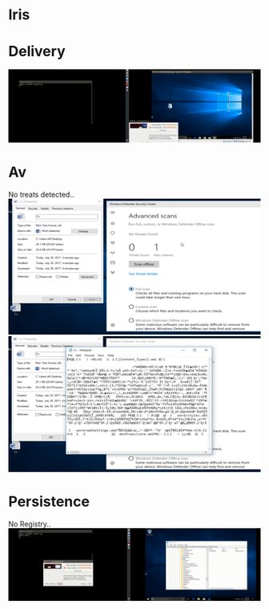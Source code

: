 # Iris

# Delivery
![](pic/out-11.gif)

# Av
No treats detected..
![](pic/Cvrtf.png)
![](pic/Cvrtf2.png)

# Persistence
No Registry.. 
![](pic/RegistryLessPersistent.gif)
